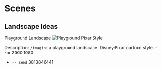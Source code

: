 # Scenes

## Landscape Ideas

Playground Landscape
![Playground Pixar Style](https://media.discordapp.net/attachments/1140534663874609189/1142509319397576754/caseybpoole_a_playground_landscape._DisneyPixar_cartoon_style._8c1186b1-4164-48d1-805f-ea963420e82b.png?width=1440&height=603)

Description:
`/imagine` a playground landscape. Disney:Pixar cartoon style. --ar 2560:1080 
- `-- seed` 3813846441
